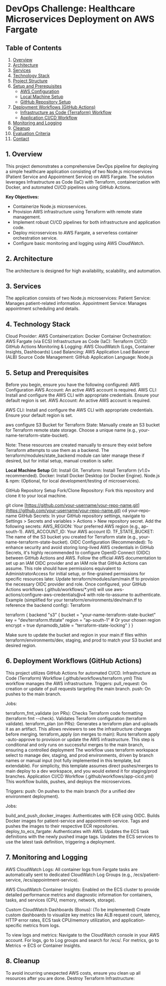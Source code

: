 # DevOps Challenge: Healthcare Microservices Deployment on AWS Fargate

## Table of Contents

1.  [Overview](#1-overview)
2.  [Architecture](#2-architecture)
3.  [Services](#3-services)
4.  [Technology Stack](#4-technology-stack)
5.  [Project Structure](#5-project-structure)
6.  [Setup and Prerequisites](#6-setup-and-prerequisites)
    * [AWS Configuration](#aws-configuration)
    * [Local Machine Setup](#local-machine-setup)
    * [GitHub Repository Setup](#github-repository-setup)
7.  [Deployment Workflows (GitHub Actions)](#7-deployment-workflows-github-actions)
    * [Infrastructure as Code (Terraform) Workflow](#infrastructure-as-code-terraform-workflow)
    * [Application CI/CD Workflow](#application-cicd-workflow)
8.  [Monitoring and Logging](#8-monitoring-and-logging)
9.  [Cleanup](#9-cleanup)
10. [Evaluation Criteria](#10-evaluation-criteria)
11. [Contact](#11-contact)

## 1. Overview

This project demonstrates a comprehensive DevOps pipeline for deploying a simple healthcare application consisting of two Node.js microservices (Patient Service and Appointment Service) on AWS Fargate. The solution leverages Infrastructure as Code (IaC) with Terraform, containerization with Docker, and automated CI/CD pipelines using GitHub Actions.

**Key Objectives:**

* Containerize Node.js microservices.
* Provision AWS infrastructure using Terraform with remote state management.
* Implement robust CI/CD pipelines for both infrastructure and application code.
* Deploy microservices to AWS Fargate, a serverless container orchestration service.
* Configure basic monitoring and logging using AWS CloudWatch.

## 2. Architecture

The architecture is designed for high availability, scalability, and automation.

## 3. Services
The application consists of two Node.js microservices:
Patient Service: Manages patient-related information.
Appointment Service: Manages appointment scheduling and details.

## 4. Technology Stack
Cloud Provider: AWS
Containerization: Docker
Container Orchestration: AWS Fargate (via ECS)
Infrastructure as Code (IaC): Terraform
CI/CD: GitHub Actions
Monitoring & Logging: AWS CloudWatch (Logs, Container Insights, Dashboards)
Load Balancing: AWS Application Load Balancer (ALB)
Source Code Management: GitHub
Application Language: Node.js

## 5. Setup and Prerequisites
Before you begin, ensure you have the following configured:
AWS Configuration
AWS Account: An active AWS account is required.
AWS CLI: Install and configure the AWS CLI with appropriate credentials. Ensure your default region is set.
AWS Account: An active AWS account is required.

AWS CLI: Install and configure the AWS CLI with appropriate credentials. Ensure your default region is set.

aws configure
S3 Bucket for Terraform State: Manually create an S3 bucket for Terraform remote state storage. Choose a unique name (e.g., your-name-terraform-state-bucket).

Note: These resources are created manually to ensure they exist before Terraform attempts to use them as a backend. The terraform/modules/state_backend module can later manage these if desired, but for initial setup, manual creation is safer.

**Local Machine Setup**
Git: Install Git.
Terraform: Install Terraform (v1.0+ recommended).
Docker: Install Docker Desktop (or Docker Engine).
Node.js & npm: (Optional, for local development/testing of microservices).

GitHub Repository Setup
Fork/Clone Repository: Fork this repository and clone it to your local machine.


git clone [https://github.com/your-username/your-repo-name.git](https://github.com/your-username/your-repo-name.git)
cd your-repo-name
GitHub Secrets: In your GitHub repository settings, navigate to Settings > Secrets and variables > Actions > New repository secret. Add the following secrets:
AWS_REGION: Your preferred AWS region (e.g., ap-south-1).
AWS_ACCOUNT_ID: Your AWS account ID.
TF_STATE_BUCKET: The name of the S3 bucket you created for Terraform state (e.g., your-name-terraform-state-bucket).
OIDC Configuration (Recommended): To enhance security and avoid storing long-lived AWS credentials in GitHub Secrets, it's highly recommended to configure OpenID Connect (OIDC) between GitHub Actions and AWS.
Follow the official AWS documentation to set up an IAM OIDC provider and an IAM role that GitHub Actions can assume. This role should have permissions equivalent to AdministratorAccess for initial setup, or fine-grained permissions for specific resources later.
Update terraform/modules/iam/main.tf to provision the necessary OIDC provider and role.
Once configured, your GitHub Actions workflows (.github/workflows/*.yml) will use aws-actions/configure-aws-credentials@v4 with role-to-assume to authenticate.
Example (simplified for your terraform/environments/dev/main.tf to reference the backend config):
Terraform

terraform {
  backend "s3" {
    bucket         = "your-name-terraform-state-bucket"
    key            = "dev/terraform.tfstate"
    region         = "ap-south-1" # Or your chosen region
    encrypt        = true
    dynamodb_table = "terraform-state-locking"
  }
}


Make sure to update the bucket and region in your main.tf files within terraform/environments/dev, staging, and prod to match your S3 bucket and desired region.

## 6. Deployment Workflows (GitHub Actions)
This project utilizes GitHub Actions for automated CI/CD.
Infrastructure as Code (Terraform) Workflow (.github/workflows/terraform.yml)
This workflow manages the AWS infrastructure.
Triggers:
pull_request: On creation or update of pull requests targeting the main branch.
push: On pushes to the main branch.

Jobs:

terraform_fmt_validate (on PRs):
Checks Terraform code formatting (terraform fmt --check).
Validates Terraform configuration (terraform validate).
terraform_plan (on PRs):
Generates a terraform plan and uploads it as an artifact. This allows reviewers to see the infrastructure changes before merging.
terraform_apply (on merges to main):
Runs terraform apply -auto-approve to provision or update the AWS infrastructure.
This step is conditional and only runs on successful merges to the main branch, ensuring a controlled deployment
The workflow uses terraform workspace select to manage dev, staging, and prod environments, driven by branch names or manual input (not fully implemented in this template, but extendable). For simplicity, this template assumes direct pushes/merges to main deploy to a dev workspace, and you would extend it for staging/prod branches.
Application CI/CD Workflow (.github/workflows/app-cicd.yml)
This workflow builds, pushes, and deploys the microservices.

Triggers:
push: On pushes to the main branch (for a unified dev environment deployment).

Jobs:

build_and_push_docker_images:
Authenticates with ECR using OIDC.
Builds Docker images for patient-service and appointment-service.
Tags and pushes the images to their respective ECR repositories.
deploy_to_ecs_fargate:
Authenticates with AWS.
Updates the ECS task definitions with the newly pushed image tags.
Updates the ECS services to use the latest task definition, triggering a deployment.

## 7. Monitoring and Logging
AWS CloudWatch Logs:
All container logs from Fargate tasks are automatically sent to dedicated CloudWatch Log Groups (e.g., /ecs/patient-service, /ecs/appointment-service).

AWS CloudWatch Container Insights:
Enabled on the ECS cluster to provide detailed performance metrics and diagnostic information for containers, tasks, and services (CPU, memory, network, storage).

Custom CloudWatch Dashboards (Bonus):
(To be implemented) Create custom dashboards to visualize key metrics like ALB request count, latency, HTTP error rates, ECS task CPU/memory utilization, and application-specific metrics from logs.

To view logs and metrics:
Navigate to the CloudWatch console in your AWS account.
For logs, go to Log groups and search for /ecs/.
For metrics, go to Metrics -> ECS or Container Insights.

## 8. Cleanup
To avoid incurring unexpected AWS costs, ensure you clean up all resources after you are done.
Destroy Terraform Infrastructure:

